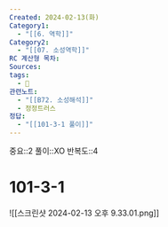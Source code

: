```yaml
---
Created: 2024-02-13(화)
Category1:
  - "[[6. 역학]]"
Category2:
  - "[[07. 소성역학]]"
RC 계산형 목차: 
Sources: 
tags:
  - 🧮
관련노트:
  - "[[B72. 소성해석]]"
  - 정정트러스
정답:
  - "[[101-3-1 풀이]]"
---
```

중요::2
풀이::XO
반복도::4
#  101-3-1

![[스크린샷 2024-02-13 오후 9.33.01.png]]